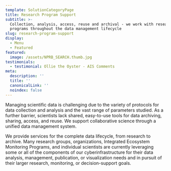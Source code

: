 ```yaml
---
template: SolutionCategoryPage
title: Research Program Support
subtitle: >-
  Collection, analysis, access, reuse and archival - we work with research
  programs throughout the data management lifecycle
slug: research-program-support
display:
  - Menu
  - Featured
featured:
  image: /assets/NPRB_SEARCH.thumb.jpg
testimonials:
  - testimonial: Ollie the Oyster - AIS Comments
meta:
  description: ''
  title: ''
  canonicalLink: ''
  noindex: false
---
```

Managing scientific data is challenging due to the variety of protocols for data collection and analysis and the vast range of parameters studied. As a further barrier, scientists lack shared, easy-to-use tools for data archiving, sharing, access, and reuse. We support collaborative science through a unified data management system.

We provide services for the complete data lifecycle, from research to archive. Many research groups, organizations, Integrated Ecosystem Monitoring Programs, and individual scientists are currently leveraging some or all of the components of our cyberinfrastructure for their data analysis, management, publication, or visualization needs and in pursuit of their larger research, monitoring, or decision-support goals.
